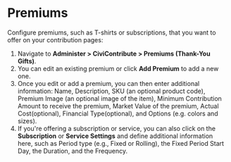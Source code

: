 # Premiums

Configure premiums, such as T-shirts or subscriptions, that you want to
offer on your contribution pages:

1.  Navigate to **Administer > CiviContribute > Premiums (Thank-You
    Gifts)**.
2.  You can edit an existing premium or click **Add Premium** to add a
    new one.
3.  Once you edit or add a premium, you can then enter additional
    information: Name, Description, SKU (an optional product code),
    Premium Image (an optional image of the item), Minimum Contribution
    Amount to receive the premium, Market Value of the premium, Actual
    Cost(optional), Financial Type(optional), and Options (e.g. colors and sizes).
4.  If you're offering a subscription or service, you can also click on
    the **Subscription** or **Service Settings** and define additional
    information here, such as Period type (e.g., Fixed or Rolling), the
    Fixed Period Start Day, the Duration, and the Frequency.
